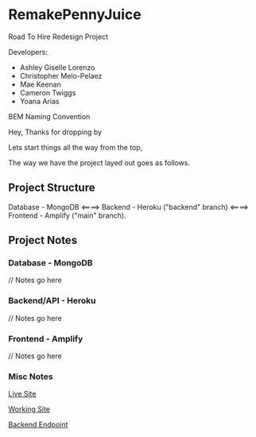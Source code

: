 # RemakePennyJuice

Road To Hire Redesign Project

Developers:

- Ashley Giselle Lorenzo
- Christopher Melo-Pelaez
- Mae Keenan
- Cameron Twiggs
- Yoana Arias

BEM Naming Convention

Hey, Thanks for dropping by

Lets start things all the way from the top,

The way we have the project layed out goes as follows.

## Project Structure

Database - MongoDB <====> Backend - Heroku ("backend" branch) <====> Frontend - Amplify ("main" branch).

## Project Notes

### Database - MongoDB

// Notes go here

### Backend/API - Heroku

// Notes go here

### Frontend - Amplify

// Notes go here

### Misc Notes

[Live Site](https://main.digong0psevux.amplifyapp.com/Home)

[Working Site](https://main-working.digong0psevux.amplifyapp.com/)

[Backend Endpoint](https://remake-penny-juice.herokuapp.com/)
